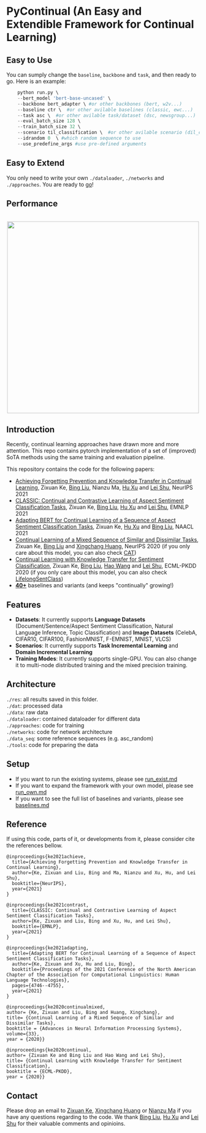















# PyContinual (An Easy and Extendible Framework for Continual Learning)


## Easy to Use

You can sumply change the `baseline`, `backbone` and `task`, and then ready to go.
Here is an example:
```python
	python run.py \  
	--bert_model 'bert-base-uncased' \  
	--backbone bert_adapter \ #or other backbones (bert, w2v...)  
	--baseline ctr \  #or other avilable baselines (classic, ewc...)
	--task asc \  #or other avilable task/dataset (dsc, newsgroup...)
	--eval_batch_size 128 \  
	--train_batch_size 32 \  
	--scenario til_classification \  #or other avilable scenario (dil_classification...)
	--idrandom 0  \ #which random sequence to use
	--use_predefine_args #use pre-defined arguments
```

## Easy to Extend

You only need to write  your own `./dataloader`, `./networks` and `./approaches`. You are ready to [go](https://github.com/ZixuanKe/PyContinual/blob/main/docs/run_own.md)!

## Performance

<p align="center">
    <br>
    <a href="https://github.com/ZixuanKe/PyContinual">
        <img src="https://github.com/ZixuanKe/PyContinual/blob/main/docs/benchmarks.png" width="500"/>
    </a>    
    <br>
<p>


## Introduction
Recently, continual learning approaches have drawn more and more attention. This repo contains pytorch implementation of a set of (improved) SoTA methods using the same training and evaluation pipeline.

This repository contains the code for the following papers:
*  [Achieving Forgetting Prevention and Knowledge Transfer in Continual Learning](https://proceedings.neurips.cc/paper/2021/hash/bcd0049c35799cdf57d06eaf2eb3cff6-Abstract.html), Zixuan Ke, [Bing Liu](https://www.cs.uic.edu/~liub/), Nianzu Ma, [Hu Xu](https://howardhsu.github.io/) and [Lei Shu](https://leishu02.github.io/), NeurIPS 2021
*  [CLASSIC: Continual and Contrastive Learning of Aspect Sentiment Classification Tasks](https://aclanthology.org/2021.emnlp-main.550/), Zixuan Ke, [Bing Liu](https://www.cs.uic.edu/~liub/), [Hu Xu](https://howardhsu.github.io/) and [Lei Shu](https://leishu02.github.io/), EMNLP 2021
*  [Adapting BERT for Continual Learning of a Sequence of Aspect Sentiment Classification Tasks](https://www.aclweb.org/anthology/2021.naacl-main.378.pdf), Zixuan Ke, [Hu Xu](https://howardhsu.github.io/) and [Bing Liu](https://www.cs.uic.edu/~liub/), NAACL 2021
* [Continual Learning of a Mixed Sequence of Similar and Dissimilar Tasks](https://proceedings.neurips.cc/paper/2020/file/d7488039246a405baf6a7cbc3613a56f-Paper.pdf), Zixuan Ke, [Bing Liu](https://www.cs.uic.edu/~liub/) and [Xingchang Huang](https://people.mpi-inf.mpg.de/~xhuang/), NeurIPS 2020 (if you only care about this model, you can also check [CAT](https://github.com/ZixuanKe/CAT))
* [Continual Learning with Knowledge Transfer for Sentiment Classification](https://www.cs.uic.edu/~liub/publications/ECML-PKDD-2020.pdf), Zixuan Ke, [Bing Liu](https://www.cs.uic.edu/~liub/), [Hao Wang](https://cshaowang.github.io/) and [Lei Shu](https://leishu02.github.io/), ECML-PKDD 2020 (if you only care about this model, you can also check [LifelongSentClass](https://github.com/ZixuanKe/LifelongSentClass))
* **[40+](https://github.com/ZixuanKe/PyContinual/blob/master/docs/baselines.md)** baselines and variants (and keeps "continually" growing!)


## Features
* **Datasets**: It currently supports **Language Datasets** (Document/Sentence/Aspect Sentiment Classification, Natural Language Inference, Topic Classification) and **Image Datasets** (CelebA, CIFAR10, CIFAR100, FashionMNIST, F-EMNIST, MNIST, VLCS)
* **Scenarios**: It currently supports **Task Incremental Learning** and **Domain Incremental Learning**
* **Training Modes**: It currently supports single-GPU. You can also change it to multi-node distributed training and the mixed precision training.

## Architecture
`./res`: all results saved in this folder.    
`./dat`: processed data    
`./data`: raw data  
`./dataloader`: contained dataloader for different data  
`./approaches`: code for training  
`./networks`: code for network architecture  
`./data_seq`:  some reference sequences (e.g. asc_random)  
`./tools`: code for preparing the data

## Setup
* If you want to run the existing systems, please see [run_exist.md](https://github.com/ZixuanKe/PyContinual/blob/master/docs/run_exist.md)
* If you want to expand the framework with your own model, please see  [run_own.md](https://github.com/ZixuanKe/PyContinual/blob/master/docs/run_own.md)
* If you want to see the full list of baselines and variants, please see [baselines.md](https://github.com/ZixuanKe/PyContinual/blob/master/docs/baselines.md)


## Reference
If using this code, parts of it, or developments from it, please consider cite the references bellow.

	@inproceedings{ke2021achieve,
	  title={Achieving Forgetting Prevention and Knowledge Transfer in Continual Learning},
	  author={Ke, Zixuan and Liu, Bing and Ma, Nianzu and Xu, Hu, and Lei Shu},
	  booktitle={NeurIPS},
	  year={2021}
	}
	
	@inproceedings{ke2021contrast,
	  title={CLASSIC: Continual and Contrastive Learning of Aspect Sentiment Classification Tasks},
	  author={Ke, Zixuan and Liu, Bing and Xu, Hu, and Lei Shu},
	  booktitle={EMNLP},
	  year={2021}
	}

	@inproceedings{ke2021adapting,
	  title={Adapting BERT for Continual Learning of a Sequence of Aspect Sentiment Classification Tasks},
	  author={Ke, Zixuan and Xu, Hu and Liu, Bing},
	  booktitle={Proceedings of the 2021 Conference of the North American Chapter of the Association for Computational Linguistics: Human Language Technologies},
	  pages={4746--4755},
	  year={2021}
	}

    @inproceedings{ke2020continualmixed,
    author= {Ke, Zixuan and Liu, Bing and Huang, Xingchang},
    title= {Continual Learning of a Mixed Sequence of Similar and Dissimilar Tasks},
    booktitle = {Advances in Neural Information Processing Systems},
    volume={33},
    year = {2020}}

	@inproceedings{ke2020continual,
	author= {Zixuan Ke and Bing Liu and Hao Wang and Lei Shu},
	title= {Continual Learning with Knowledge Transfer for Sentiment Classification},
	booktitle = {ECML-PKDD},
	year = {2020}}

    
## Contact


Please drop an email to [Zixuan Ke](mailto:zke4@uic.edu), [Xingchang Huang](mailto:huangxch3@gmail.com) or [Nianzu Ma](mailto:jingyima005@gmail.com) if you have any questions regarding to the code. We thank [Bing Liu](https://www.cs.uic.edu/~liub/), [Hu Xu](https://howardhsu.github.io/) and [Lei Shu](https://leishu02.github.io/) for their valuable comments and opinioins.




